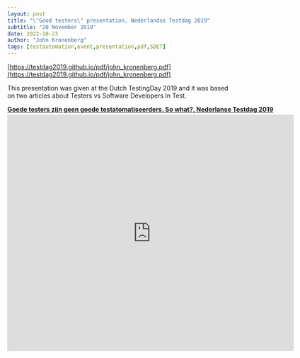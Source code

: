 ```yaml
---
layout: post
title: "\"Good testers\" presentation, Nederlandse Testdag 2019"
subtitle: "20 November 2019"
date: 2022-10-23
author: "John Kronenberg"
tags: [testautomation,event,presentation,pdf,SDET]
---
```

[https://testdag2019.github.io/pdf/john_kronenberg.pdf](https://testdag2019.github.io/pdf/john_kronenberg.pdf)

This presentation was given at the Dutch TestingDay 2019 and it was based on two articles about Testers vs Software Developers In Test. 

<div style="width:645px"> <strong style="display:block;margin:12px 0 4px"><a href="https://testdag2019.github.io/pdf/john_kronenberg.pdf" title="Goede testers zijn geen goede testatomatiseerders. So what?, Nederlanse Testdag 2019" target="_blank">Goede testers zijn geen goede testatomatiseerders. So what?, Nederlanse Testdag 2019</a></strong><iframe src="https://testdag2019.github.io/pdf/john_kronenberg.pdf" width="645" height="533" frameborder="0" marginwidth="0" marginheight="0" scrolling="no" style="border:1px solid #CCC;border-width:1px 1px 0" allowfullscreen></iframe><div style="padding:5px 0 12px"></div></div>